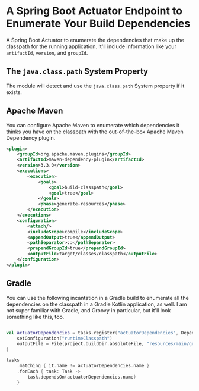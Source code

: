 # A Spring Boot Actuator Endpoint to Enumerate Your Build Dependencies   

A Spring Boot Actuator to enumerate the dependencies that make up the classpath for the running application. 
It'll include information like your `artifactId`, `version`, and `groupId`.

## The `java.class.path` System Property

The module will detect and use the `java.class.path` System property if it exists.

## Apache Maven 

You can configure Apache Maven to enumerate which dependencies it thinks you have on the classpath with the out-of-the-box Apache Maven Dependency plugin.

```xml
<plugin>
    <groupId>org.apache.maven.plugins</groupId>
    <artifactId>maven-dependency-plugin</artifactId>
    <version>3.3.0</version>
    <executions>
        <execution>
            <goals>
                <goal>build-classpath</goal>
                <goal>tree</goal>
            </goals>
            <phase>generate-resources</phase>
        </execution>
    </executions>
    <configuration>
        <attach/>
        <includeScope>compile</includeScope>
        <appendOutput>true</appendOutput>
        <pathSeparator>::</pathSeparator>
        <prependGroupId>true</prependGroupId>
        <outputFile>target/classes/classpath</outputFile>
    </configuration>
</plugin>
```

## Gradle 

You can use the following incantation in a Gradle build to enumerate all the dependencies on the classpath in a Gradle Kotlin application, as well. I am not super familiar with Gradle, and Groovy in particular, but it'll look something like this, too. 

```kotlin 

val actuatorDependencies = tasks.register("actuatorDependencies", DependencyReportTask::class.java) {
    setConfiguration("runtimeClasspath")
    outputFile = File(project.buildDir.absoluteFile, "resources/main/gradle-classpath")
}

tasks
    .matching { it.name != actuatorDependencies.name }
    .forEach { task: Task ->
        task.dependsOn(actuatorDependencies.name)
    }

```

